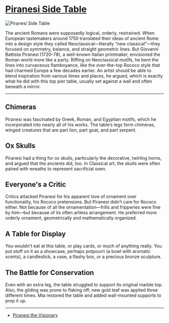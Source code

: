 # [Piranesi Side Table](http://artstories.artsmia.org/#/o/8023)
![Piranesi Side Table](http://api.artsmia.org/images/8023/large.jpg)

The ancient Romans were supposedly logical, orderly, restrained. When European tastemakers around 1750 translated their ideas of ancient Rome into a design style they called Neoclassical—literally “new classical”—they focused on symmetry, balance, and straight geometric lines. But Giovanni Battista Piranesi (1720–78), a well-known Italian printmaker, envisioned the Roman world more like a party. Riffing on Neoclassical motifs, he bent the lines into curvaceous flamboyance, like the over-the-top Rococo style that had charmed Europe a few decades earlier. An artist should be able to blend inspiration from various times and places, he argued, which is exactly what he did with this top pier table, usually set against a wall and often beneath a mirror.

---

## Chimeras

Piranesi was fascinated by Greek, Roman, and Egyptian motifs, which he incorporated into nearly all of his works. The table’s legs form chimeras, winged creatures that are part lion, part goat, and part serpent.

## Ox Skulls

Piranesi had a thing for ox skulls, particularly the decorative, twirling horns, and argued that the ancients did, too. In Classical art, the skulls were often paired with wreaths to represent sacrificial oxen. 

## Everyone's a Critic

Critics attacked Piranesi for his apparent love of ornament over functionality, his Rococo pretensions. But Piranesi didn’t care for Rococo either. Not because of all the ornamentation—frills and fripperies were fine by him—but because of its often artless arrangement. He preferred more orderly ornament, geometrically and mathematically organized.

## A Table for Display

You wouldn’t eat at this table, or play cards, or much of anything really. You put stuff on it as a showcase, perhaps potpourri (a bowl with aromatic scents), a candlestick, a vase, a flashy box, or a precious bronze sculpture. 

## The Battle for Conservation

Even with an extra leg, the table struggled to support its original marble top. Also, the gilding was prone to flaking off; new gold leaf was applied three different times. Mia restored the table and added wall-mounted supports to prop it up.

---

* [Piranesi the Visionary](../stories/piranesi-the-visionary.md)
